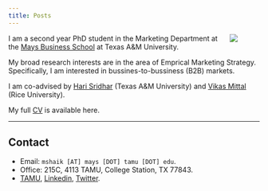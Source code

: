 ```yaml
---
title: Posts
---
```

[<img src="/index-files/muzeeb.jpg" style="max-width:30%;min-width:60px;float:right;" />](https://muzeeb-shaik.github.io/)


I am a second year PhD student in the Marketing Department at the [Mays Business School](https://mays.tamu.edu/) at Texas A&M University. 

My broad research interests are in the area of Emprical Marketing Strategy. Specifically, I am interested in bussines-to-bussiness (B2B) markets.

I am co-advised by [Hari Sridhar](https://mays.tamu.edu/directory/shriharisridhar/) (Texas A&M University) and [Vikas Mittal](https://business.rice.edu/person/vikas-mittal) (Rice University).

My full [CV](/files/Muzeeb_Shaik_CV.pdf) is available here.

--- 
## Contact

- Email: `mshaik [AT] mays [DOT] tamu [DOT] edu`.
- Office: 215C, 4113 TAMU, College Station, TX  77843.
- [TAMU](https://mays.tamu.edu/directory/mshaik/), [Linkedin](https://www.linkedin.com/in/muzeebshaik/), [Twitter](https://twitter.com/muzeebshaik). 

